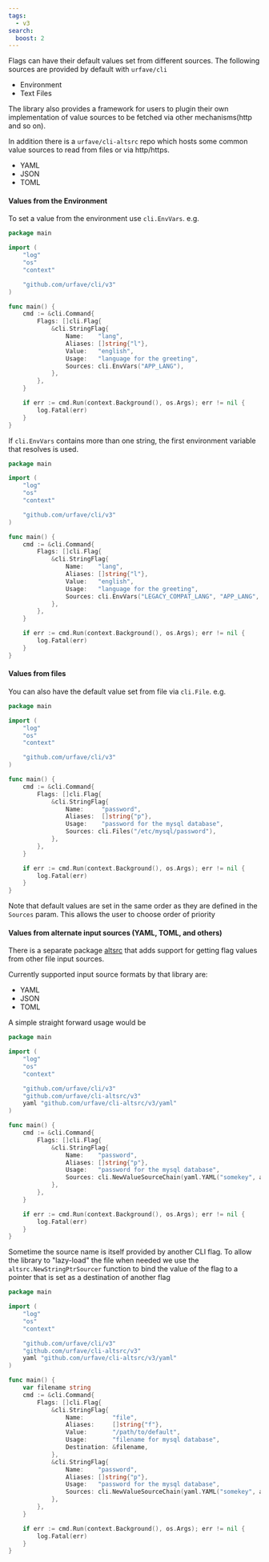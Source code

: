 ```yaml
---
tags:
  - v3
search:
  boost: 2
---
```


Flags can have their default values set from different sources. The following sources are
provided by default with `urfave/cli`

 - Environment
 - Text Files

The library also provides a framework for users to plugin their own implementation of value sources
to be fetched via other mechanisms(http and so on). 

In addition there is a `urfave/cli-altsrc` repo which hosts some common value sources to read 
from files or via http/https. 

 - YAML
 - JSON
 - TOML

#### Values from the Environment

To set a value from the environment use `cli.EnvVars`.  e.g.

<!-- {
  "args": ["&#45;&#45;help"],
  "output": "language for the greeting.*APP_LANG"
} -->
```go
package main

import (
	"log"
	"os"
	"context"

	"github.com/urfave/cli/v3"
)

func main() {
	cmd := &cli.Command{
		Flags: []cli.Flag{
			&cli.StringFlag{
				Name:    "lang",
				Aliases: []string{"l"},
				Value:   "english",
				Usage:   "language for the greeting",
				Sources: cli.EnvVars("APP_LANG"),
			},
		},
	}

	if err := cmd.Run(context.Background(), os.Args); err != nil {
		log.Fatal(err)
	}
}
```

If `cli.EnvVars` contains more than one string, the first environment variable that
resolves is used.

<!-- {
  "args": ["&#45;&#45;help"],
  "output": "language for the greeting.*LEGACY_COMPAT_LANG.*APP_LANG.*LANG"
} -->
```go
package main

import (
	"log"
	"os"
	"context"

	"github.com/urfave/cli/v3"
)

func main() {
	cmd := &cli.Command{
		Flags: []cli.Flag{
			&cli.StringFlag{
				Name:    "lang",
				Aliases: []string{"l"},
				Value:   "english",
				Usage:   "language for the greeting",
				Sources: cli.EnvVars("LEGACY_COMPAT_LANG", "APP_LANG", "LANG"),
			},
		},
	}

	if err := cmd.Run(context.Background(), os.Args); err != nil {
		log.Fatal(err)
	}
}
```

#### Values from files

You can also have the default value set from file via `cli.File`.  e.g.

<!-- {
  "args": ["&#45;&#45;help"],
  "output": "password for the mysql database"
} -->
```go
package main

import (
	"log"
	"os"
	"context"

	"github.com/urfave/cli/v3"
)

func main() {
	cmd := &cli.Command{
		Flags: []cli.Flag{
			&cli.StringFlag{
				Name:     "password",
				Aliases:  []string{"p"},
				Usage:    "password for the mysql database",
				Sources: cli.Files("/etc/mysql/password"),
			},
		},
	}

	if err := cmd.Run(context.Background(), os.Args); err != nil {
		log.Fatal(err)
	}
}
```

Note that default values are set in the same order as they are defined in the
`Sources` param. This allows the user to choose order of priority

#### Values from alternate input sources (YAML, TOML, and others)

There is a separate package [altsrc](https://github.com/urfave/cli-altsrc) that adds support for getting flag values
from other file input sources.

Currently supported input source formats by that library are:

- YAML
- JSON
- TOML

A simple straight forward usage would be

```go
package main

import (
	"log"
	"os"
	"context"

	"github.com/urfave/cli/v3"
	"github.com/urfave/cli-altsrc/v3"
	yaml "github.com/urfave/cli-altsrc/v3/yaml"
)

func main() {
	cmd := &cli.Command{
		Flags: []cli.Flag{
			&cli.StringFlag{
				Name:    "password",
				Aliases: []string{"p"},
				Usage:   "password for the mysql database",
				Sources: cli.NewValueSourceChain(yaml.YAML("somekey", altsrc.StringSourcer("/path/to/filename"))),
			},
		},
	}

	if err := cmd.Run(context.Background(), os.Args); err != nil {
		log.Fatal(err)
	}
}
```

Sometime the source name is itself provided by another CLI flag. To allow the library to "lazy-load"
the file when needed we use the `altsrc.NewStringPtrSourcer` function to bind the value of the flag 
to a pointer that is set as a destination of another flag

```go
package main

import (
	"log"
	"os"
	"context"

	"github.com/urfave/cli/v3"
	"github.com/urfave/cli-altsrc/v3"
	yaml "github.com/urfave/cli-altsrc/v3/yaml"
)

func main() {
	var filename string
	cmd := &cli.Command{
		Flags: []cli.Flag{
			&cli.StringFlag{
				Name:        "file",
				Aliases:     []string{"f"},
				Value:       "/path/to/default",
				Usage:       "filename for mysql database",
				Destination: &filename,
			},
			&cli.StringFlag{
				Name:    "password",
				Aliases: []string{"p"},
				Usage:   "password for the mysql database",
				Sources: cli.NewValueSourceChain(yaml.YAML("somekey", altsrc.NewStringPtrSourcer(&filename))),
			},
		},
	}

	if err := cmd.Run(context.Background(), os.Args); err != nil {
		log.Fatal(err)
	}
}
```
